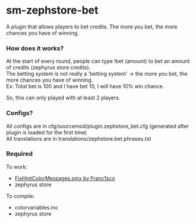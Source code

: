 # sm-zephstore-bet
A plugin that allows players to bet credits. The more you bet, the more chances you have of winning.

### How does it works?
At the start of every round, people can type !bet (amount) to bet an amount of credits (zephyrus store credits).\
The betting system is not really a 'betting system' -> the more you bet, the more chances you have of winning.\
Ex: Total bet is 100 and I have bet 10, I will have 10% win chance.

So, this can only played with at least 2 players.

### Configs?
All configs are in cfg/sourcemod/plugin.zephstore_bet.cfg (generated after plugin is loaded for the first time)\
All translations are in translations/zephstore.bet.phrases.txt

### Required
To work:
- [FixHintColorMessages.smx by Franc1sco](https://github.com/Franc1sco/FixHintColorMessages)
- zephyrus store

To compile:
- colorvariables.inc
- zephyrus store
